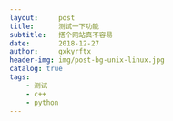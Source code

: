 ```yaml
---
layout:     post
title:      测试一下功能
subtitle:   搭个网站真不容易
date:       2018-12-27
author:     gxkyrftx
header-img: img/post-bg-unix-linux.jpg
catalog: true
tags:
    - 测试
    - c++
    - python
---
```



